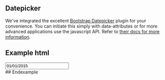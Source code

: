 ## Datepicker

We've integrated the excellent [Bootstrap Datepicker](https://bootstrap-datepicker.readthedocs.org/en/latest/) plugin for your convenience. You can initiate this simply with data-attributes or for more advanced applications use the javascript API. Refer to [their docs for more information](https://bootstrap-datepicker.readthedocs.org/en/latest/).

## Example html
<div class="input-group">
  <span class="input-group-addon">
    <span class="icon icon-calendar"></span>
  </span>
  <input type="text" value="01/01/2015" class="form-control" data-provide="datepicker" style="width: 200px;">
</div>
## Endexample
